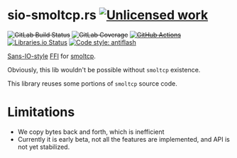 sio-smoltcp.rs [![Unlicensed work](https://raw.githubusercontent.com/unlicense/unlicense.org/master/static/favicon.png)](https://unlicense.org/)
==============
~~![GitLab Build Status](https://gitlab.com/KOLANICH-libs/sio-smoltcp.rs/badges/master/pipeline.svg)~~
~~![GitLab Coverage](https://gitlab.com/KOLANICH-libs/sio-smoltcp.rs/badges/master/coverage.svg)~~
~~[![GitHub Actions](https://github.com/KOLANICH-libs/sio-smoltcp.rs/workflows/CI/badge.svg)](https://github.com/KOLANICH-libs/sio-smoltcp.rs/actions/)~~
[![Libraries.io Status](https://img.shields.io/librariesio/github/KOLANICH-libs/sio-smoltcp.rs.svg)](https://libraries.io/github/KOLANICH-libs/sio-smoltcp.rs)
[![Code style: antiflash](https://img.shields.io/badge/code%20style-antiflash-FFF.svg)](https://codeberg.org/KOLANICH-tools/antiflash.py)

[Sans-IO-style](https://sans-io.readthedocs.io/how-to-sans-io.html) [FFI](https://en.wikipedia.org/wiki/Foreign_function_interface) for [smoltcp](https://github.com/smoltcp-rs/smoltcp).

Obviously, this lib wouldn't be possible without `smoltcp` existence.

This library reuses some portions of `smoltcp` source code.


Limitations
===========
* We copy bytes back and forth, which is inefficient
* Currently it is early beta, not all the features are implemented, and API is not yet stabilized.
